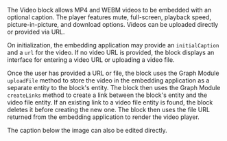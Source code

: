 The Video block allows MP4 and WEBM videos to be embedded with an optional caption. The player features mute, full-screen, playback speed, picture-in-picture, and download options. Videos can be uploaded directly or provided via URL.

On initialization, the embedding application may provide an `initialCaption` and a `url` for the video. If no video URL is provided, the block displays an interface for entering a video URL or uploading a video file.

Once the user has provided a URL or file, the block uses the Graph Module `uploadFile` method to store the video in the embedding application as a separate entity to the block's entity. The block then uses the Graph Module `createLinks` method to create a link between the block's entity and the video file entity. If an existing link to a video file entity is found, the block deletes it before creating the new one. The block then uses the file URL returned from the embedding application to render the video player.

The caption below the image can also be edited directly.
